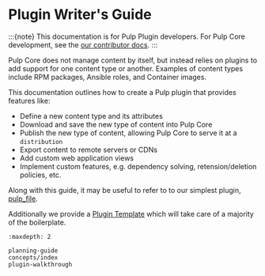 # Plugin Writer's Guide

:::{note}
This documentation is for Pulp Plugin developers. For Pulp Core development, see the
[our contributor docs](https://docs.pulpproject.org/contributing/).
:::

Pulp Core does not manage content by itself, but instead relies on plugins to add support for one
content type or another. Examples of content types include RPM packages, Ansible roles, and Container
images.

This documentation outlines how to create a Pulp plugin that provides features like:

- Define a new content type and its attributes
- Download and save the new type of content into Pulp Core
- Publish the new type of content, allowing Pulp Core to serve it at a `distribution`
- Export content to remote servers or CDNs
- Add custom web application views
- Implement custom features, e.g. dependency solving, retension/deletion policies, etc.

Along with this guide, it may be useful to refer to to our simplest plugin, [pulp_file](https://github.com/pulp/pulp_file/).

Additionally we provide a [Plugin Template](https://github.com/pulp/plugin_template) which will
take care of a majority of the boilerplate.

```{toctree}
:maxdepth: 2

planning-guide
concepts/index
plugin-walkthrough
```
